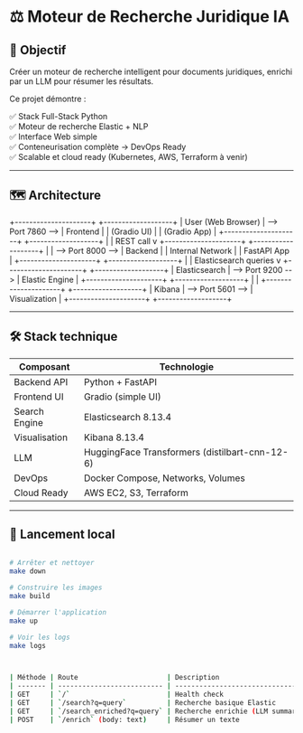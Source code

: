 # ⚖️ Moteur de Recherche Juridique IA

## 🎯 Objectif

Créer un moteur de recherche intelligent pour documents juridiques, enrichi par un LLM pour résumer les résultats.

Ce projet démontre :

✅ Stack Full-Stack Python  
✅ Moteur de recherche Elastic + NLP  
✅ Interface Web simple  
✅ Conteneurisation complète → DevOps Ready  
✅ Scalable et cloud ready (Kubernetes, AWS, Terraform à venir)

---

## 🗺️ Architecture

+---------------------+                     +-------------------+
|  User (Web Browser) |  --> Port 7860 -->   |     Frontend      |
|  (Gradio UI)        |                     |    (Gradio App)   |
+---------------------+                     +-------------------+
                                                  |
                                                  | REST call
                                                  v
+---------------------+                     +-------------------+
|                     |  --> Port 8000 -->   |     Backend       |
|   Internal Network  |                     |   FastAPI App     |
+---------------------+                     +-------------------+
                                                  |
                                                  | Elasticsearch queries
                                                  v
+---------------------+                     +-------------------+
|   Elasticsearch     |  --> Port 9200 -->   | Elastic Engine    |
+---------------------+                     +-------------------+
                                                  |
                                                  |
+---------------------+                     +-------------------+
|       Kibana        |  --> Port 5601 -->   |   Visualization   |
+---------------------+                     +-------------------+



---

## 🛠️ Stack technique

| Composant      | Technologie            |
|----------------|------------------------|
| Backend API    | Python + FastAPI       |
| Frontend UI    | Gradio (simple UI)     |
| Search Engine  | Elasticsearch 8.13.4   |
| Visualisation  | Kibana 8.13.4          |
| LLM            | HuggingFace Transformers (distilbart-cnn-12-6) |
| DevOps         | Docker Compose, Networks, Volumes |
| Cloud Ready    | AWS EC2, S3, Terraform  |

---

## 🚀 Lancement local

```bash

# Arrêter et nettoyer
make down

# Construire les images
make build

# Démarrer l'application
make up

# Voir les logs
make logs



| Méthode | Route                      | Description                      |
| ------- | -------------------------- | -------------------------------- |
| GET     | `/`                        | Health check                     |
| GET     | `/search?q=query`          | Recherche basique Elastic        |
| GET     | `/search_enriched?q=query` | Recherche enrichie (LLM summary) |
| POST    | `/enrich` (body: text)     | Résumer un texte                 |


